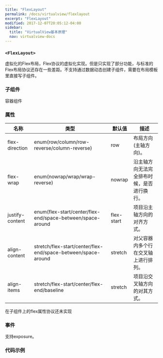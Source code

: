 ```yaml
---
title: "FlexLayout"
permalink: /docs/virtualview/flexlayout
excerpt: "FlexLayout"
modified: 2017-12-07T20:05:12-04:00
sidebar:
  title: "VirtualView基本原理"
  nav: virtualview-docs
---
```


### `<FlexLayout>`

虚拟化的Flex布局，Flex协议的虚拟化实现。但是只实现了部分功能，与标准的Flex布局协议还存在一些差距。不支持通过数据动态创建子组件，需要在布局模板里直接写子组件。

### 子组件
容器组件

### 属性

|名称|类型|默认值|描述|
|---|---|---|---|
|flex-direction|enum(row/column/row-reverse/column-reverse)|row|布局方向(主轴方向)。|
|flex-wrap|enum(nowrap/wrap/wrap-reverse)|nowrap|沿主轴方向无法完全排布时候，是否进行换行。|
|justify-content|enum(flex-start/center/flex-end/space-between/space-around|flex-start|项目沿主轴方向的对齐方式。|
|align-content|stretch/flex-start/center/flex-end/space-between/space-around|stretch|对父容器内多个行在交叉轴上进行排列。|
|align-items|stretch/flex-start/center/flex-end/baseline|stretch|项目沿交叉轴方向的对其方式。|

在子组件上的flex属性协议还未实现

### 事件

支持exposure。

### 代码示例
 